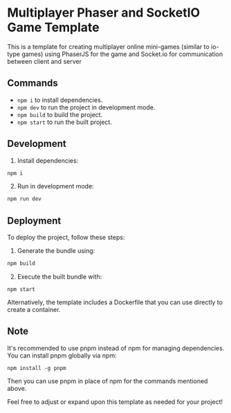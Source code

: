 # Multiplayer Phaser and SocketIO Game Template

This is a template for creating multiplayer online mini-games (similar to io-type games) using PhaserJS for the game and Socket.io for communication between client and server

## Commands

- `npm i` to install dependencies.
- `npm dev` to run the project in development mode.
- `npm build` to build the project.
- `npm start` to run the built project.

## Development

1. Install dependencies:

```bash
npm i
````

2. Run in development mode:

```bash
npm run dev
```

## Deployment

To deploy the project, follow these steps:

1. Generate the bundle using:
```bash
npm build
```

2. Execute the built bundle with:
```
npm start
```

Alternatively, the template includes a Dockerfile that you can use directly to create a container.


## Note
It's recommended to use pnpm instead of npm for managing dependencies. You can install pnpm globally via npm:

```
npm install -g pnpm
```

Then you can use pnpm in place of npm for the commands mentioned above.



Feel free to adjust or expand upon this template as needed for your project!

